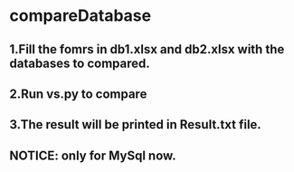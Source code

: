 # compareDatabase
## 1.Fill the fomrs in db1.xlsx and db2.xlsx with the databases to compared.
## 2.Run vs.py to compare
## 3.The result will be printed in Result.txt file.
## NOTICE: only for MySql now.

